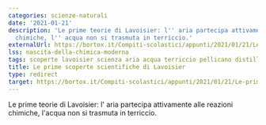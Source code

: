 ```yaml
---
categories: scienze-naturali
date: '2021-01-21'
description: 'Le prime teorie di Lavoisier: l'' aria partecipa attivamente alle reazioni
  chimiche, l'' acqua non si trasmuta in terriccio.'
externalUrl: https://bortox.it/Compiti-scolastici/appunti/2021/01/21/Le-prime-scoperte-di-Lavoisier.html
lss: nascita-della-chimica-moderna
tags: scoperte lavoisier scienza aria acqua terriccio pellicano distillazione
title: Le prime scoperte scientifiche di Lavoisier
type: redirect
target: https://bortox.it/Compiti-scolastici/appunti/2021/01/21/Le-prime-scoperte-di-Lavoisier.html
---
```


Le prime teorie di Lavoisier: l' aria partecipa attivamente alle reazioni chimiche, l'acqua non si trasmuta in terriccio.